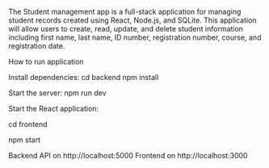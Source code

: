 The  Student management app is a full-stack application for managing student records created using React, Node.js, and SQLite. This application will allow users to create, read, update, and delete student information including first name, last name, ID number, registration number, course, and registration date.

 How to run application

 
 Install dependencies:
 cd backend
npm install

Start the server:
npm run dev

Start the React application:

cd frontend

npm start

Backend API on http://localhost:5000
Frontend on http://localhost:3000
